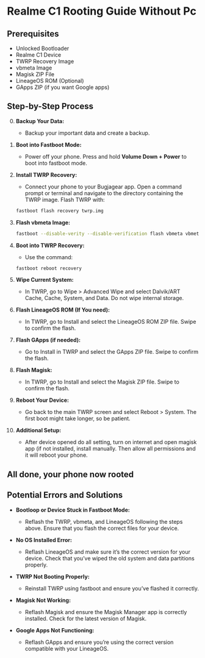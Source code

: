 
# Realme C1 Rooting Guide Without Pc

## Prerequisites

- Unlocked Bootloader
- Realme C1 Device
- TWRP Recovery Image
- vbmeta Image
- Magisk ZIP File
- LineageOS ROM (Optional)
- GApps ZIP (if you want Google apps)

## Step-by-Step Process

0. **Backup Your Data:**
   - Backup your important data and create a backup.

1. **Boot into Fastboot Mode:**
   - Power off your phone. Press and hold **Volume Down + Power** to boot into fastboot mode.

2. **Install TWRP Recovery:**
   - Connect your phone to your Bugjagear app. Open a command prompt or terminal and navigate to the directory containing the TWRP image. Flash TWRP with:

   ```bash
   fastboot flash recovery twrp.img
   ```
3. **Flash vbmeta Image:**
   ```bash
   fastboot --disable-verity --disable-verification flash vbmeta vbmeta.img
   ```
4. **Boot into TWRP Recovery:**
   - Use the command:

   ```bash
   fastboot reboot recovery
   ```
6. **Wipe Current System:**
   - In TWRP, go to Wipe > Advanced Wipe and select Dalvik/ART Cache, Cache, System, and Data. Do not wipe internal storage.

7. **Flash LineageOS ROM (If You need):**
   - In TWRP, go to Install and select the LineageOS ROM ZIP file. Swipe to confirm the flash.

8. **Flash GApps (if needed):**
   - Go to Install in TWRP and select the GApps ZIP file. Swipe to confirm the flash.

9. **Flash Magisk:**
   - In TWRP, go to Install and select the Magisk ZIP file. Swipe to confirm the flash.

10. **Reboot Your Device:**
    - Go back to the main TWRP screen and select Reboot > System. The first boot might take longer, so be patient.

11. **Additional Setup:**
    - After device opened do all setting, turn on internet and open magisk app (if not installed, install manually. Then allow all permissions and it will reboot your phone.
  ## All done, your phone now rooted
  
## Potential Errors and Solutions

- **Bootloop or Device Stuck in Fastboot Mode:**
  - Reflash the TWRP, vbmeta, and LineageOS following the steps above. Ensure that you flash the correct files for your device.

- **No OS Installed Error:**
  - Reflash LineageOS and make sure it’s the correct version for your device. Check that you’ve wiped the old system and data partitions properly.

- **TWRP Not Booting Properly:**
  - Reinstall TWRP using fastboot and ensure you’ve flashed it correctly.

- **Magisk Not Working:**
  - Reflash Magisk and ensure the Magisk Manager app is correctly installed. Check for the latest version of Magisk.

- **Google Apps Not Functioning:**
  - Reflash GApps and ensure you’re using the correct version compatible with your LineageOS.
